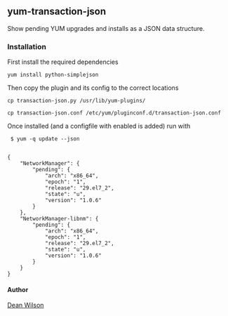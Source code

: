 
## yum-transaction-json

Show pending YUM upgrades and installs as a JSON data structure.

### Installation

First install the required dependencies

    yum install python-simplejson

Then copy the plugin and its config to the correct locations

    cp transaction-json.py /usr/lib/yum-plugins/

    cp transaction-json.conf /etc/yum/pluginconf.d/transaction-json.conf

Once installed (and a configfile with enabled is added) run with

     $ yum -q update --json


    {
        "NetworkManager": {
            "pending": {
                "arch": "x86_64",
                "epoch": "1",
                "release": "29.el7_2",
                "state": "u",
                "version": "1.0.6"
            }
        },
        "NetworkManager-libnm": {
            "pending": {
                "arch": "x86_64",
                "epoch": "1",
                "release": "29.el7_2",
                "state": "u",
                "version": "1.0.6"
            }
        }
    }

#### Author
[Dean Wilson](http://www.unixdaemon.net)
